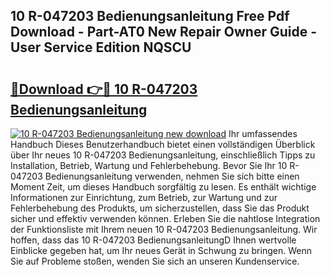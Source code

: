 ## 10 R-047203 Bedienungsanleitung Free Pdf Download - Part-AT0 New Repair Owner Guide - User Service Edition NQSCU

# <h2><a href="http://df59qp.blite.top/?on=10+R-047203+Bedienungsanleitung">🔗Download 👉🔴 10 R-047203 Bedienungsanleitung</a></h2>

[![10 R-047203 Bedienungsanleitung new download](https://i.imgur.com/lujVjoI.png)](http://df59qp.blite.top/?on=10+R-047203+Bedienungsanleitung)
Ihr umfassendes Handbuch Dieses Benutzerhandbuch bietet einen vollständigen Überblick über Ihr neues 10 R-047203 Bedienungsanleitung, einschließlich Tipps zu Installation, Betrieb, Wartung und Fehlerbehebung. Bevor Sie Ihr 10 R-047203 Bedienungsanleitung verwenden, nehmen Sie sich bitte einen Moment Zeit, um dieses Handbuch sorgfältig zu lesen. Es enthält wichtige Informationen zur Einrichtung, zum Betrieb, zur Wartung und zur Fehlerbehebung des Produkts, um sicherzustellen, dass Sie das Produkt sicher und effektiv verwenden können. Erleben Sie die nahtlose Integration der Funktionsliste mit Ihrem neuen 10 R-047203 Bedienungsanleitung. Wir hoffen, dass das 10 R-047203 BedienungsanleitungD Ihnen wertvolle Einblicke gegeben hat, um Ihr neues Gerät in Schwung zu bringen. Wenn Sie auf Probleme stoßen, wenden Sie sich an unseren Kundenservice.
